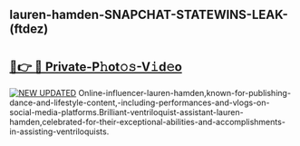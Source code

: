 ## lauren-hamden-SNAPCHAT-STATEWINS-LEAK-(ftdez)


# <h2><a href="https://mediaupload.pro?-20M">🔗👉 🔴 Private-P𝚑ot𝚘𝚜-V𝚒d𝚎o</a></h2>

[![NEW UPDATED](https://i.imgur.com/0qMVB7G.gif)](https://mediaupload.pro?-20M)
Online-influencer-lauren-hamden,known-for-publishing-dance-and-lifestyle-content,-including-performances-and-vlogs-on-social-media-platforms.Brilliant-ventriloquist-assistant-lauren-hamden,celebrated-for-their-exceptional-abilities-and-accomplishments-in-assisting-ventriloquists.  